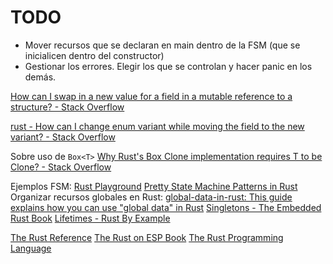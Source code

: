 # TODO

- Mover recursos que se declaran en main dentro de la FSM
  (que se inicialicen dentro del constructor)
- Gestionar los errores. Elegir los que se controlan y hacer panic en los demás.




[How can I swap in a new value for a field in a mutable reference to a structure? - Stack Overflow](https://stackoverflow.com/questions/27098694/how-can-i-swap-in-a-new-value-for-a-field-in-a-mutable-reference-to-a-structure)

[rust - How can I change enum variant while moving the field to the new variant? - Stack Overflow](https://stackoverflow.com/questions/36557412/how-can-i-change-enum-variant-while-moving-the-field-to-the-new-variant)

Sobre uso de `Box<T>`
[Why Rust's Box<T> Clone implementation requires T to be Clone? - Stack Overflow](https://stackoverflow.com/questions/68147857/why-rusts-boxt-clone-implementation-requires-t-to-be-clone)



Ejemplos FSM:
[Rust Playground](https://play.rust-lang.org/?version=stable&mode=debug&edition=2015&gist=ee3e4df093c136ced7b394dc7ffb78e1)
[Pretty State Machine Patterns in Rust](https://hoverbear.org/blog/rust-state-machine-pattern/)
Organizar recursos globales en Rust:
[global-data-in-rust: This guide explains how you can use "global data" in Rust](https://github.com/paulkernfeld/global-data-in-rust)
[Singletons - The Embedded Rust Book](https://docs.rust-embedded.org/book/peripherals/singletons.html)
[Lifetimes - Rust By Example](https://doc.rust-lang.org/rust-by-example/scope/lifetime.html)

[The Rust Reference](https://doc.rust-lang.org/stable/reference/)
[The Rust on ESP Book](https://esp-rs.github.io/book/)
[The Rust Programming Language](https://doc.rust-lang.org/book/)
